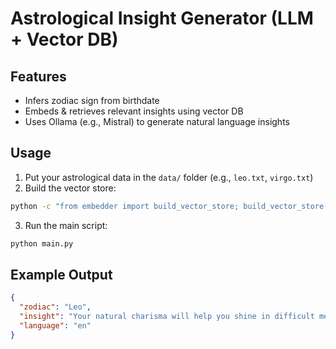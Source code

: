 # Astrological Insight Generator (LLM + Vector DB)

## Features
- Infers zodiac sign from birthdate
- Embeds & retrieves relevant insights using vector DB
- Uses Ollama (e.g., Mistral) to generate natural language insights

## Usage
1. Put your astrological data in the `data/` folder (e.g., `leo.txt`, `virgo.txt`)
2. Build the vector store:
```bash
python -c "from embedder import build_vector_store; build_vector_store()"
```
3. Run the main script:
```bash
python main.py
```

## Example Output
```json
{
  "zodiac": "Leo",
  "insight": "Your natural charisma will help you shine in difficult meetings today...",
  "language": "en"
}
```

